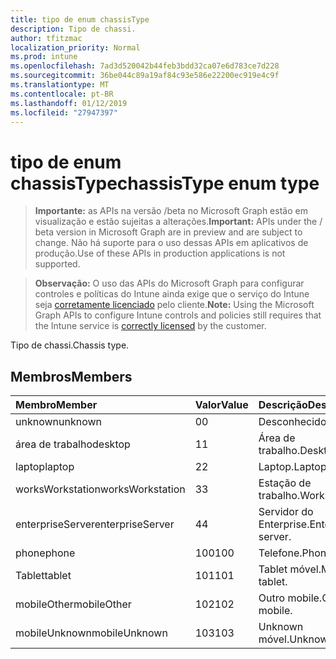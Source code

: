 ```yaml
---
title: tipo de enum chassisType
description: Tipo de chassi.
author: tfitzmac
localization_priority: Normal
ms.prod: intune
ms.openlocfilehash: 7ad3d520042b44feb3bdd32ca07e6d783ce7d228
ms.sourcegitcommit: 36be044c89a19af84c93e586e22200ec919e4c9f
ms.translationtype: MT
ms.contentlocale: pt-BR
ms.lasthandoff: 01/12/2019
ms.locfileid: "27947397"
---
```

# <a name="chassistype-enum-type"></a><span data-ttu-id="cb7c2-103">tipo de enum chassisType</span><span class="sxs-lookup"><span data-stu-id="cb7c2-103">chassisType enum type</span></span>

> <span data-ttu-id="cb7c2-104">**Importante:** as APIs na versão /beta no Microsoft Graph estão em visualização e estão sujeitas a alterações.</span><span class="sxs-lookup"><span data-stu-id="cb7c2-104">**Important:** APIs under the / beta version in Microsoft Graph are in preview and are subject to change.</span></span> <span data-ttu-id="cb7c2-105">Não há suporte para o uso dessas APIs em aplicativos de produção.</span><span class="sxs-lookup"><span data-stu-id="cb7c2-105">Use of these APIs in production applications is not supported.</span></span>

> <span data-ttu-id="cb7c2-106">**Observação:** O uso das APIs do Microsoft Graph para configurar controles e políticas do Intune ainda exige que o serviço do Intune seja [corretamente licenciado](https://go.microsoft.com/fwlink/?linkid=839381) pelo cliente.</span><span class="sxs-lookup"><span data-stu-id="cb7c2-106">**Note:** Using the Microsoft Graph APIs to configure Intune controls and policies still requires that the Intune service is [correctly licensed](https://go.microsoft.com/fwlink/?linkid=839381) by the customer.</span></span>

<span data-ttu-id="cb7c2-107">Tipo de chassi.</span><span class="sxs-lookup"><span data-stu-id="cb7c2-107">Chassis type.</span></span>
## <a name="members"></a><span data-ttu-id="cb7c2-108">Membros</span><span class="sxs-lookup"><span data-stu-id="cb7c2-108">Members</span></span>
|<span data-ttu-id="cb7c2-109">Membro</span><span class="sxs-lookup"><span data-stu-id="cb7c2-109">Member</span></span>|<span data-ttu-id="cb7c2-110">Valor</span><span class="sxs-lookup"><span data-stu-id="cb7c2-110">Value</span></span>|<span data-ttu-id="cb7c2-111">Descrição</span><span class="sxs-lookup"><span data-stu-id="cb7c2-111">Description</span></span>|
|:---|:---|:---|
|<span data-ttu-id="cb7c2-112">unknown</span><span class="sxs-lookup"><span data-stu-id="cb7c2-112">unknown</span></span>|<span data-ttu-id="cb7c2-113">0</span><span class="sxs-lookup"><span data-stu-id="cb7c2-113">0</span></span>|<span data-ttu-id="cb7c2-114">Desconhecido.</span><span class="sxs-lookup"><span data-stu-id="cb7c2-114">Unknown.</span></span>|
|<span data-ttu-id="cb7c2-115">área de trabalho</span><span class="sxs-lookup"><span data-stu-id="cb7c2-115">desktop</span></span>|<span data-ttu-id="cb7c2-116">1</span><span class="sxs-lookup"><span data-stu-id="cb7c2-116">1</span></span>|<span data-ttu-id="cb7c2-117">Área de trabalho.</span><span class="sxs-lookup"><span data-stu-id="cb7c2-117">Desktop.</span></span>|
|<span data-ttu-id="cb7c2-118">laptop</span><span class="sxs-lookup"><span data-stu-id="cb7c2-118">laptop</span></span>|<span data-ttu-id="cb7c2-119">2</span><span class="sxs-lookup"><span data-stu-id="cb7c2-119">2</span></span>|<span data-ttu-id="cb7c2-120">Laptop.</span><span class="sxs-lookup"><span data-stu-id="cb7c2-120">Laptop.</span></span>|
|<span data-ttu-id="cb7c2-121">worksWorkstation</span><span class="sxs-lookup"><span data-stu-id="cb7c2-121">worksWorkstation</span></span>|<span data-ttu-id="cb7c2-122">3</span><span class="sxs-lookup"><span data-stu-id="cb7c2-122">3</span></span>|<span data-ttu-id="cb7c2-123">Estação de trabalho.</span><span class="sxs-lookup"><span data-stu-id="cb7c2-123">Workstation.</span></span>|
|<span data-ttu-id="cb7c2-124">enterpriseServer</span><span class="sxs-lookup"><span data-stu-id="cb7c2-124">enterpriseServer</span></span>|<span data-ttu-id="cb7c2-125">4</span><span class="sxs-lookup"><span data-stu-id="cb7c2-125">4</span></span>|<span data-ttu-id="cb7c2-126">Servidor do Enterprise.</span><span class="sxs-lookup"><span data-stu-id="cb7c2-126">Enterprise server.</span></span>|
|<span data-ttu-id="cb7c2-127">phone</span><span class="sxs-lookup"><span data-stu-id="cb7c2-127">phone</span></span>|<span data-ttu-id="cb7c2-128">100</span><span class="sxs-lookup"><span data-stu-id="cb7c2-128">100</span></span>|<span data-ttu-id="cb7c2-129">Telefone.</span><span class="sxs-lookup"><span data-stu-id="cb7c2-129">Phone.</span></span>|
|<span data-ttu-id="cb7c2-130">Tablet</span><span class="sxs-lookup"><span data-stu-id="cb7c2-130">tablet</span></span>|<span data-ttu-id="cb7c2-131">101</span><span class="sxs-lookup"><span data-stu-id="cb7c2-131">101</span></span>|<span data-ttu-id="cb7c2-132">Tablet móvel.</span><span class="sxs-lookup"><span data-stu-id="cb7c2-132">Mobile tablet.</span></span>|
|<span data-ttu-id="cb7c2-133">mobileOther</span><span class="sxs-lookup"><span data-stu-id="cb7c2-133">mobileOther</span></span>|<span data-ttu-id="cb7c2-134">102</span><span class="sxs-lookup"><span data-stu-id="cb7c2-134">102</span></span>|<span data-ttu-id="cb7c2-135">Outro mobile.</span><span class="sxs-lookup"><span data-stu-id="cb7c2-135">Other mobile.</span></span>|
|<span data-ttu-id="cb7c2-136">mobileUnknown</span><span class="sxs-lookup"><span data-stu-id="cb7c2-136">mobileUnknown</span></span>|<span data-ttu-id="cb7c2-137">103</span><span class="sxs-lookup"><span data-stu-id="cb7c2-137">103</span></span>|<span data-ttu-id="cb7c2-138">Unknown móvel.</span><span class="sxs-lookup"><span data-stu-id="cb7c2-138">Unknown mobile.</span></span>|





